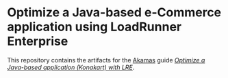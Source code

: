 # Optimize a Java-based e-Commerce application using LoadRunner Enterprise

This repository contains the artifacts for the [Akamas][Site] guide *[Optimize a Java-based application (Konakart) with LRE][AIAB-03]*.

[Site]: https://www.akamas.io/
[AIAB-03]: https://docs.akamas.io/quick-guides/quick-guides-aiab/aiab-03-optimize-a-java-based-application-konakart-with-lre
